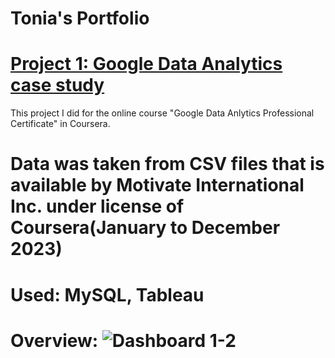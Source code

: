 # Tonia's Portfolio

# [Project 1: Google Data Analytics case study](https://github.com/7onia/Google-Data-Analytics-case-study)

This project I did for the online course "Google Data Anlytics Professional Certificate" in Coursera.

# Data was taken from CSV files that is available by Motivate International Inc. under license of Coursera(January to December 2023)
# Used: MySQL, Tableau 

# Overview: ![Dashboard 1-2](https://github.com/user-attachments/assets/78bdf64b-7e22-415f-9c47-63def7318721)
